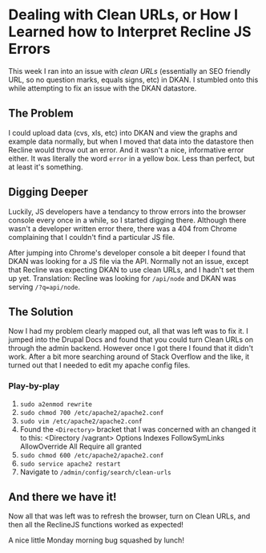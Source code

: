 # Dealing with Clean URLs, or How I Learned how to Interpret Recline JS Errors

This week I ran into an issue with *clean URLs* (essentially an SEO friendly URL, so no question marks, equals signs, etc) in DKAN. I stumbled onto this while attempting to fix an issue with the DKAN datastore. 

## The Problem

I could upload data (cvs, xls, etc) into DKAN and view the graphs and example data normally, but when I moved that data into the datastore then Recline would throw out an error. And it wasn't a nice, informative error either. It was literally the word `error` in a yellow box. Less than perfect, but at least it's something.

## Digging Deeper
Luckily, JS developers have a tendancy to throw errors into the browser console every once in a while, so I started digging there. Although there wasn't a developer written error there, there was a 404 from Chrome complaining that I couldn't find a particular JS file.

After jumping into Chrome's developer console a bit deeper I found that DKAN was looking for a JS file via the API. Normally not an issue, except that Recline was expecting DKAN to use clean URLs, and I hadn't set them up yet. Translation: Recline was looking for `/api/node` and DKAN was serving `/?q=api/node`.

## The Solution
Now I had my problem clearly mapped out, all that was left was to fix it. I jumped into the Drupal Docs and found that you could turn Clean URLs on through the admin backend. However once I got there I found that it didn't work. After a bit more searching around of Stack Overflow and the like, it turned out that I needed to edit my apache config files.

### Play-by-play

1. `sudo a2enmod rewrite`
2. `sudo chmod 700 /etc/apache2/apache2.conf`
2. `sudo vim /etc/apache2/apache2.conf`
3. Found the `<Directory>` bracket that I was concerned with an changed it to this:
	<Directory /vagrant>
		Options Indexes FollowSymLinks
		AllowOverride All
		Require all granted
	</Directory>
4. `sudo chmod 600 /etc/apache2/apache2.conf`
5. `sudo service apache2 restart`
6. Navigate to `/admin/config/search/clean-urls`

## And there we have it!
Now all that was left was to refresh the browser, turn on Clean URLs, and then all the ReclineJS functions worked as expected! 

A nice little Monday morning bug squashed by lunch!
